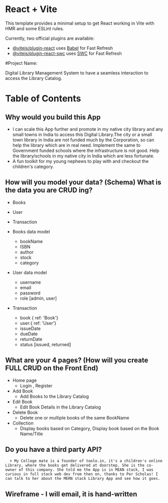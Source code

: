# React + Vite

This template provides a minimal setup to get React working in Vite with HMR and some ESLint rules.

Currently, two official plugins are available:

- [@vitejs/plugin-react](https://github.com/vitejs/vite-plugin-react/blob/main/packages/plugin-react/README.md) uses [Babel](https://babeljs.io/) for Fast Refresh
- [@vitejs/plugin-react-swc](https://github.com/vitejs/vite-plugin-react-swc) uses [SWC](https://swc.rs/) for Fast Refresh


#Project Name:

Digital Library Management System to have a seamless interaction to access the Library Catalog.

# Table of Contents

## Why would you build this App
+ I can scale this App further and promote in my native city library and any small towns in India to access this Digital Library.The city or a small town library in India are not funded much by the Corporation, so can help the library which are in real need. Implement the same to Government funded schools where the infrastructure is not good. Help the library/schools in my native city in India which are less fortunate.
+ A fun toolkit for my young nephews to play with and checkout the children's category. 

## How will you model your data? (Schema) What is the data you are CRUD ing?
+ Books
+ User
+ Transaction

+ Books data model
  + bookName
  + ISBN
  + author
  + stock
  + category
   
+ User data model
  + username
  + email
  + password
  + role [admin, user]
 
+ Transaction
   + book { ref: 'Book'}
   + user:{ ref: 'User'}
   + issueDate
   + dueDate
   + returnDate
   + status [issued, returned]

## What are your 4 pages? (How will you create FULL CRUD on the Front End)
   + Home page
      + Login , Register
   + Add Book
      + Add Books to the Library Catalog
   + Edit Book
      + Edit Book Details in the Library Catalog
   + Delete Book
      + Delete one or multiple books of the same BookName
   + Collection
      + Display books based on Category, Display book based on the Book Name/Title
 
## Do you have a third party API?
      + My College mate is a founder of toolo.in, it's a children's online Library, where the books get delivered at doorstep. She is the co-owner of this company. She told me the App is in MEAN stack, I was curious in full stack web dev from then on, thanks to Per Scholas! I can talk to her about the MERN stack Library App and see how it goes.


## Wireframe - I will email, it is hand-written

  

